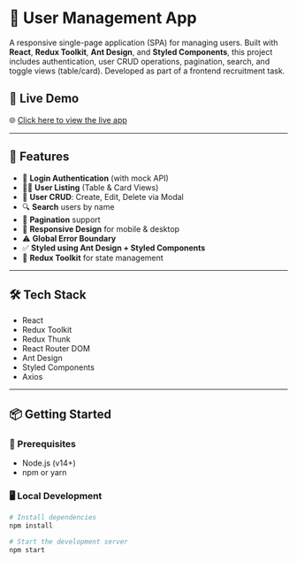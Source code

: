 # 👥 User Management App

A responsive single-page application (SPA) for managing users. Built with **React**, **Redux Toolkit**, **Ant Design**, and **Styled Components**, this project includes authentication, user CRUD operations, pagination, search, and toggle views (table/card). Developed as part of a frontend recruitment task.

## 🔗 Live Demo

🌐 [Click here to view the live app](user-management-app.netlify.app)

---

## 🚀 Features

- 🔐 **Login Authentication** (with mock API)
- 👨‍💼 **User Listing** (Table & Card Views)
- 🧾 **User CRUD**: Create, Edit, Delete via Modal
- 🔍 **Search** users by name
- 📄 **Pagination** support
- 📱 **Responsive Design** for mobile & desktop
- ⚠️ **Global Error Boundary**
- ✅ **Styled using Ant Design + Styled Components**
- 🔁 **Redux Toolkit** for state management

---

## 🛠 Tech Stack

- React
- Redux Toolkit
- Redux Thunk
- React Router DOM
- Ant Design
- Styled Components
- Axios

---

## 📦 Getting Started

### 🔧 Prerequisites

- Node.js (v14+)
- npm or yarn

### 🖥 Local Development

```bash
# Install dependencies
npm install

# Start the development server
npm start
```
